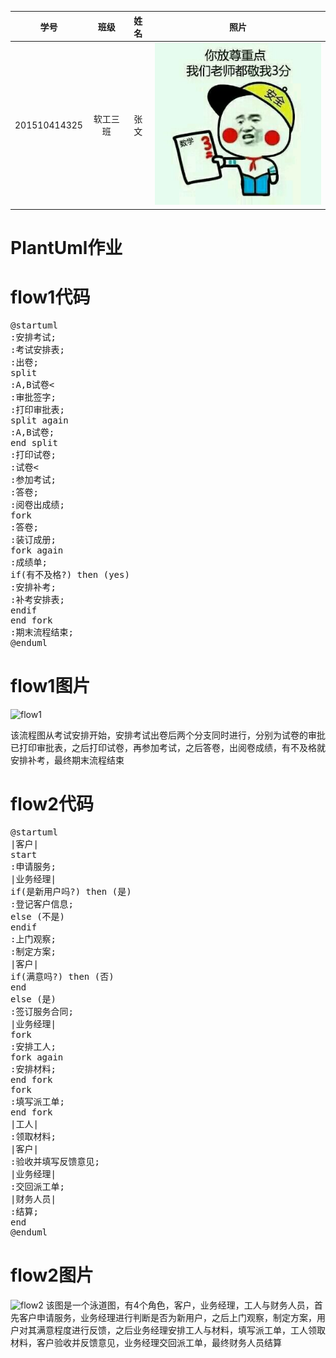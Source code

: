 |学号|班级|姓名|照片|
|:-------:|:-------------: | :----------:|:---:|
|201510414325|软工三班|张文|![myself](../myself.jpg "myself")
# PlantUml作业
flow1代码
===

<pre>
@startuml
:安排考试;
:考试安排表;
:出卷;
split
:A,B试卷<
:审批签字;
:打印审批表;
split again
:A,B试卷;
end split
:打印试卷;
:试卷<
:参加考试;
:答卷;
:阅卷出成绩;
fork
:答卷;
:装订成册;
fork again
:成绩单;
if(有不及格?) then (yes)
:安排补考;
:补考安排表;
endif
end fork
:期末流程结束;
@enduml
</pre>

flow1图片
===

![](http://www.plantuml.com/plantuml/png/SoWkIImgAStDuR9wkgxpMT-a5mtDBzPFjUQoWZ2WWWjNM0CLjEzwshlTcgku82UpXClAKSS9g00eOWFIk_1PvyxdQ_SzNJiTgF9Pv-IdlHiWWa2zK2qAYUc9cNamZM2ZKlDI5C1oC3qm2Ik4qVrDJxiMm9trVEqKY8ANCrg13A2RddLCUBvxfJLNMdvHDfByYyMjBzOj0ae-RUk1ICBiXsXusWiqBZDDuzcSpYSxUf_sTprRiCTUKw4a8pLFGQCojLWJ7Y8Bbm9j1ve8OS131Epwp3Im7o1sFvip_zcSrS-sDZvVqVryz-HdS-TRSpa0fK712m00 'flow1')

该流程图从考试安排开始，安排考试出卷后两个分支同时进行，分别为试卷的审批已打印审批表，之后打印试卷，再参加考试，之后答卷，出阅卷成绩，有不及格就安排补考，最终期末流程结束

flow2代码
===
<pre>
@startuml
|客户|
start
:申请服务;
|业务经理|
if(是新用户吗?) then (是)
:登记客户信息;
else (不是)
endif
:上门观察;
:制定方案;
|客户|
if(满意吗?) then (否)
end
else (是)
:签订服务合同;
|业务经理|
fork
:安排工人;
fork again
:安排材料;
end fork
fork
:填写派工单;
end fork
|工人|
:领取材料;
|客户|
:验收并填写反馈意见;
|业务经理|
:交回派工单;
|财务人员|
:结算;
end
@enduml
</pre>

flow2图片
===
![](http://www.plantuml.com/plantuml/png/PP7DJi9058NtynHTmYkq2taL4eiI4HF0tMmmXbH2RLKiF_wO4WMYiIMHy4CJV9cvTyfRU3kr2GcRPdBkFUSxDotK6yLQu_AymZW48xIMd2c5wRBx4uTBVBQXxHkCYzMG7Z9ofDlYh5pAOJz4RoQxKpA1splAQurJiwebUfxSWoWEPcca-FMn6HhChDHDBITMjbengyVb4jF5ghthJUF95OHl1jF1Ma0mH6-DlcLadL9UvEEriqy2TwnYqk0C_BsDoQHgWsk1spaeNxgedH4fkC7RUrX-YCt6K9fMF2cMgza4Nrpq1aO2q9JZt-P_GMk0yoqvmNxSc_CqYpDzDsg1usK1sH6aVtQmku3r8Wq1nzwDBJegdZGFIkfYymvFhtiW7iz7j408kElJWemUPD1J1LY1FibF_0C0 'flow2')
该图是一个泳道图，有4个角色，客户，业务经理，工人与财务人员，首先客户申请服务，业务经理进行判断是否为新用户，之后上门观察，制定方案，用户对其满意程度进行反馈，之后业务经理安排工人与材料，填写派工单，工人领取材料，客户验收并反馈意见，业务经理交回派工单，最终财务人员结算

